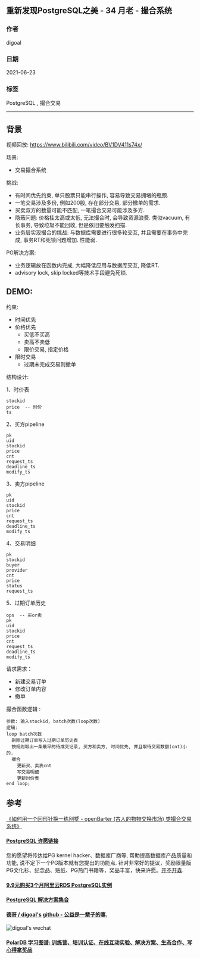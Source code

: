## 重新发现PostgreSQL之美 - 34 月老 - 撮合系统    
    
### 作者    
digoal    
    
### 日期    
2021-06-23     
    
### 标签    
PostgreSQL , 撮合交易     
    
----    
    
## 背景  
视频回放: https://www.bilibili.com/video/BV1DV411s74x/  
  
场景:   
- 交易撮合系统  
  
挑战:   
- 有时间优先约束, 单只股票只能串行操作, 容易导致交易拥堵的瓶颈.   
- 一笔交易涉及多份, 例如200股, 存在部分交易, 部分撤单的需求.   
- 买卖双方的数量可能不匹配, 一笔撮合交易可能涉及多方.   
- 隐蔽问题: 价格挂太高或太低, 无法撮合时, 会导致资源浪费. 类似vacuum, 有长事务, 导致垃圾不能回收, 但是依旧要触发扫描.   
- 业务层实现撮合的挑战: 与数据库需要进行很多轮交互, 并且需要在事务中完成, 事务RT和死锁问题增加. 性能弱.   
  
PG解决方案:   
- 业务逻辑放在函数内完成, 大幅降低应用与数据库交互, 降低RT.   
- advisory lock, skip locked等技术手段避免死锁.   
  
## DEMO:   
  
  
约束:   
- 时间优先  
- 价格优先  
    - 买低不买高  
    - 卖高不卖低  
    - 限价交易, 指定价格  
- 限时交易  
    - 过期未完成交易则撤单  
  
结构设计:   
  
1、时价表   
  
```  
stockid   
price  -- 时价   
ts  
```  
  
2、买方pipeline  
  
```  
pk  
uid  
stockid  
price   
cnt  
request_ts  
deadline_ts  
modify_ts  
```  
  
3、卖方pipeline  
  
```  
pk  
uid  
stockid  
price   
cnt  
request_ts  
deadline_ts  
modify_ts  
```  
  
4、交易明细  
  
```  
pk  
stockid  
buyer  
provider  
cnt  
price  
status  
request_ts  
```  
  
5、过期订单历史  
  
```  
ops  -- 买or卖  
pk  
uid  
stockid  
price   
cnt  
request_ts  
deadline_ts  
modify_ts  
```  
  
请求需求：   
- 新建交易订单  
- 修改订单内容  
- 撤单  
  
  
撮合函数逻辑 :    
  
```  
参数: 输入stockid, batch次数(loop次数)  
逻辑:   
loop batch次数   
  删除过期订单写入过期订单历史表  
  按规则取出一条最早的待成交记录, 买方和卖方, 时间优先, 并且取待交易数额(cnt)小的.  
  撮合  
    更新买、卖表cnt  
    写交易明细  
    更新时价表  
end loop;  
```   
  
  
## 参考  
  
[《如何用一个回形针换一栋别墅 - openBarter (古人的物物交换市场) 类撮合交易系统》](../201709/20170916_01.md)    
      
  
#### [PostgreSQL 许愿链接](https://github.com/digoal/blog/issues/76 "269ac3d1c492e938c0191101c7238216")
您的愿望将传达给PG kernel hacker、数据库厂商等, 帮助提高数据库产品质量和功能, 说不定下一个PG版本就有您提出的功能点. 针对非常好的提议，奖励限量版PG文化衫、纪念品、贴纸、PG热门书籍等，奖品丰富，快来许愿。[开不开森](https://github.com/digoal/blog/issues/76 "269ac3d1c492e938c0191101c7238216").  
  
  
#### [9.9元购买3个月阿里云RDS PostgreSQL实例](https://www.aliyun.com/database/postgresqlactivity "57258f76c37864c6e6d23383d05714ea")
  
  
#### [PostgreSQL 解决方案集合](https://yq.aliyun.com/topic/118 "40cff096e9ed7122c512b35d8561d9c8")
  
  
#### [德哥 / digoal's github - 公益是一辈子的事.](https://github.com/digoal/blog/blob/master/README.md "22709685feb7cab07d30f30387f0a9ae")
  
  
![digoal's wechat](../pic/digoal_weixin.jpg "f7ad92eeba24523fd47a6e1a0e691b59")
  
  
#### [PolarDB 学习图谱: 训练营、培训认证、在线互动实验、解决方案、生态合作、写心得拿奖品](https://www.aliyun.com/database/openpolardb/activity "8642f60e04ed0c814bf9cb9677976bd4")
  
